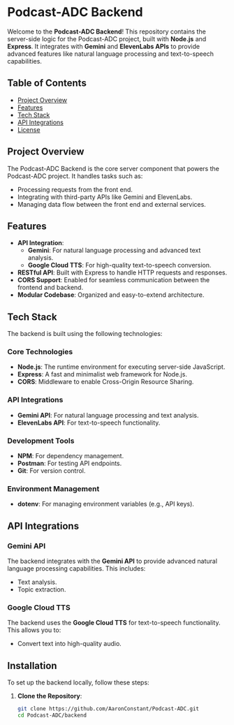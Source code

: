 # Podcast-ADC Backend

Welcome to the **Podcast-ADC Backend**! This repository contains the server-side logic for the Podcast-ADC project, built with **Node.js** and **Express**. It integrates with **Gemini** and **ElevenLabs APIs** to provide advanced features like natural language processing and text-to-speech capabilities.

## Table of Contents
- [Project Overview](#project-overview)
- [Features](#features)
- [Tech Stack](#tech-stack)
- [API Integrations](#api-integrations)
- [License](#license)

## Project Overview

The Podcast-ADC Backend is the core server component that powers the Podcast-ADC project. It handles tasks such as:

- Processing requests from the front end.
- Integrating with third-party APIs like Gemini and ElevenLabs.
- Managing data flow between the front end and external services.

## Features

- **API Integration**:
  - **Gemini**: For natural language processing and advanced text analysis.
  - **Google Cloud TTS**: For high-quality text-to-speech conversion.
- **RESTful API**: Built with Express to handle HTTP requests and responses.
- **CORS Support**: Enabled for seamless communication between the frontend and backend.
- **Modular Codebase**: Organized and easy-to-extend architecture.

## Tech Stack

The backend is built using the following technologies:

### Core Technologies
- **Node.js**: The runtime environment for executing server-side JavaScript.
- **Express**: A fast and minimalist web framework for Node.js.
- **CORS**: Middleware to enable Cross-Origin Resource Sharing.

### API Integrations
- **Gemini API**: For natural language processing and text analysis.
- **ElevenLabs API**: For text-to-speech functionality.

### Development Tools
- **NPM**: For dependency management.
- **Postman**: For testing API endpoints.
- **Git**: For version control.

### Environment Management
- **dotenv**: For managing environment variables (e.g., API keys).

## API Integrations

### Gemini API
The backend integrates with the **Gemini API** to provide advanced natural language processing capabilities. This includes:
- Text analysis.
- Topic extraction.

### Google Cloud TTS
The backend uses the **Google Cloud TTS** for text-to-speech functionality. This allows you to:
- Convert text into high-quality audio.


## Installation

To set up the backend locally, follow these steps:

1. **Clone the Repository**:
   ```bash
   git clone https://github.com/AaronConstant/Podcast-ADC.git
   cd Podcast-ADC/backend
